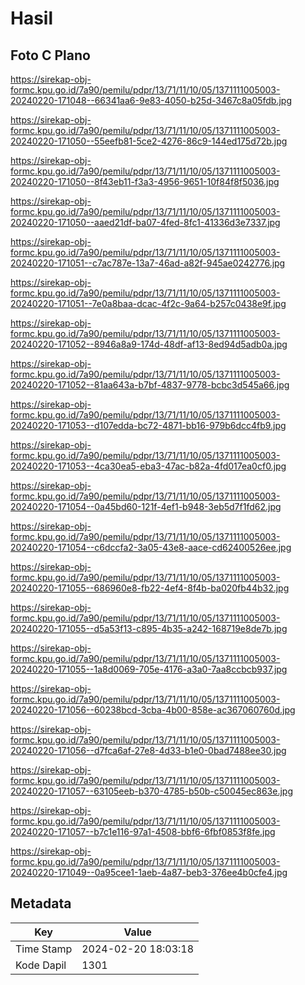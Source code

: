 # Hasil

## Foto C Plano

https://sirekap-obj-formc.kpu.go.id/7a90/pemilu/pdpr/13/71/11/10/05/1371111005003-20240220-171048--66341aa6-9e83-4050-b25d-3467c8a05fdb.jpg

https://sirekap-obj-formc.kpu.go.id/7a90/pemilu/pdpr/13/71/11/10/05/1371111005003-20240220-171050--55eefb81-5ce2-4276-86c9-144ed175d72b.jpg

https://sirekap-obj-formc.kpu.go.id/7a90/pemilu/pdpr/13/71/11/10/05/1371111005003-20240220-171050--8f43eb11-f3a3-4956-9651-10f84f8f5036.jpg

https://sirekap-obj-formc.kpu.go.id/7a90/pemilu/pdpr/13/71/11/10/05/1371111005003-20240220-171050--aaed21df-ba07-4fed-8fc1-41336d3e7337.jpg

https://sirekap-obj-formc.kpu.go.id/7a90/pemilu/pdpr/13/71/11/10/05/1371111005003-20240220-171051--c7ac787e-13a7-46ad-a82f-945ae0242776.jpg

https://sirekap-obj-formc.kpu.go.id/7a90/pemilu/pdpr/13/71/11/10/05/1371111005003-20240220-171051--7e0a8baa-dcac-4f2c-9a64-b257c0438e9f.jpg

https://sirekap-obj-formc.kpu.go.id/7a90/pemilu/pdpr/13/71/11/10/05/1371111005003-20240220-171052--8946a8a9-174d-48df-af13-8ed94d5adb0a.jpg

https://sirekap-obj-formc.kpu.go.id/7a90/pemilu/pdpr/13/71/11/10/05/1371111005003-20240220-171052--81aa643a-b7bf-4837-9778-bcbc3d545a66.jpg

https://sirekap-obj-formc.kpu.go.id/7a90/pemilu/pdpr/13/71/11/10/05/1371111005003-20240220-171053--d107edda-bc72-4871-bb16-979b6dcc4fb9.jpg

https://sirekap-obj-formc.kpu.go.id/7a90/pemilu/pdpr/13/71/11/10/05/1371111005003-20240220-171053--4ca30ea5-eba3-47ac-b82a-4fd017ea0cf0.jpg

https://sirekap-obj-formc.kpu.go.id/7a90/pemilu/pdpr/13/71/11/10/05/1371111005003-20240220-171054--0a45bd60-121f-4ef1-b948-3eb5d7f1fd62.jpg

https://sirekap-obj-formc.kpu.go.id/7a90/pemilu/pdpr/13/71/11/10/05/1371111005003-20240220-171054--c6dccfa2-3a05-43e8-aace-cd62400526ee.jpg

https://sirekap-obj-formc.kpu.go.id/7a90/pemilu/pdpr/13/71/11/10/05/1371111005003-20240220-171055--686960e8-fb22-4ef4-8f4b-ba020fb44b32.jpg

https://sirekap-obj-formc.kpu.go.id/7a90/pemilu/pdpr/13/71/11/10/05/1371111005003-20240220-171055--d5a53f13-c895-4b35-a242-168719e8de7b.jpg

https://sirekap-obj-formc.kpu.go.id/7a90/pemilu/pdpr/13/71/11/10/05/1371111005003-20240220-171055--1a8d0069-705e-4176-a3a0-7aa8ccbcb937.jpg

https://sirekap-obj-formc.kpu.go.id/7a90/pemilu/pdpr/13/71/11/10/05/1371111005003-20240220-171056--60238bcd-3cba-4b00-858e-ac367060760d.jpg

https://sirekap-obj-formc.kpu.go.id/7a90/pemilu/pdpr/13/71/11/10/05/1371111005003-20240220-171056--d7fca6af-27e8-4d33-b1e0-0bad7488ee30.jpg

https://sirekap-obj-formc.kpu.go.id/7a90/pemilu/pdpr/13/71/11/10/05/1371111005003-20240220-171057--63105eeb-b370-4785-b50b-c50045ec863e.jpg

https://sirekap-obj-formc.kpu.go.id/7a90/pemilu/pdpr/13/71/11/10/05/1371111005003-20240220-171057--b7c1e116-97a1-4508-bbf6-6fbf0853f8fe.jpg

https://sirekap-obj-formc.kpu.go.id/7a90/pemilu/pdpr/13/71/11/10/05/1371111005003-20240220-171049--0a95cee1-1aeb-4a87-beb3-376ee4b0cfe4.jpg


## Metadata

| Key        | Value               |
| ---------- | ------------------- |
| Time Stamp | 2024-02-20 18:03:18 |
| Kode Dapil | 1301                |




